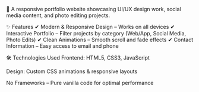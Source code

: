 🚀 A responsive portfolio website showcasing UI/UX design work, social media content, and photo editing projects.

✨ Features
✔ Modern & Responsive Design – Works on all devices
✔ Interactive Portfolio – Filter projects by category (Web/App, Social Media, Photo Edits)
✔ Clean Animations – Smooth scroll and fade effects
✔ Contact Information – Easy access to email and phone

🛠️ Technologies Used
Frontend: HTML5, CSS3, JavaScript

Design: Custom CSS animations & responsive layouts

No Frameworks – Pure vanilla code for optimal performance

